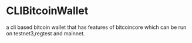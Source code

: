 # CLIBitcoinWallet
a cli based bitcoin wallet that has features of bitcoincore which can be run on testnet3,regtest and mainnet.

